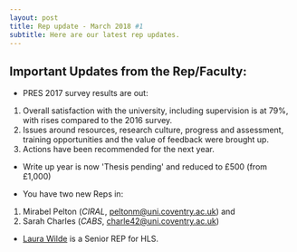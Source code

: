 ```yaml
---
layout: post
title: Rep update - March 2018 #1
subtitle: Here are our latest rep updates.
---
```


## Important Updates from the Rep/Faculty: 
* PRES 2017 survey results are out: 
1. Overall satisfaction with the university, including supervision is at 79%, with rises compared to the 2016 survey.
2. Issues around resources, research culture, progress and assessment, training opportunities and the value of feedback were brought up.
3. Actions have been recommended for the next year.

* Write up year is now 'Thesis pending' and reduced to £500 (from £1,000)

* You have two new Reps in: 
1. Mirabel Pelton (*CIRAL*, [peltonm@uni.coventry.ac.uk](peltonm@uni.coventry.ac.uk "Click here to email Mirabel")) and 
2. Sarah Charles (*CABS*, [charle42@uni.coventry.ac.uk](charle42@uni.coventry.ac.uk "Click here to email Sarah"))


* [Laura Wilde](wildel5@uni.coventry.ac.uk "Click here to email Laura") is a Senior REP for HLS.
